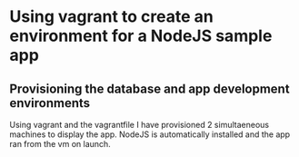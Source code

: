 # Using vagrant to create an environment for a NodeJS sample app

## Provisioning the database and app development environments
Using vagrant and the vagrantfile I have provisioned 2 simultaeneous machines to display the app.
NodeJS is automatically installed and the app ran from the vm on launch.
